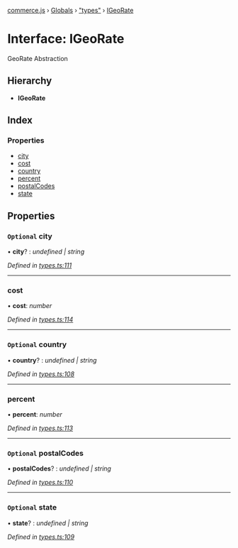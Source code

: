[commerce.js](../README.md) › [Globals](../globals.md) › ["types"](../modules/_types_.md) › [IGeoRate](_types_.igeorate.md)

# Interface: IGeoRate

GeoRate Abstraction

## Hierarchy

* **IGeoRate**

## Index

### Properties

* [city](_types_.igeorate.md#optional-city)
* [cost](_types_.igeorate.md#cost)
* [country](_types_.igeorate.md#optional-country)
* [percent](_types_.igeorate.md#percent)
* [postalCodes](_types_.igeorate.md#optional-postalcodes)
* [state](_types_.igeorate.md#optional-state)

## Properties

### `Optional` city

• **city**? : *undefined | string*

*Defined in [types.ts:111](https://github.com/shopjs/commerce.js/blob/c368654/src/types.ts#L111)*

___

###  cost

• **cost**: *number*

*Defined in [types.ts:114](https://github.com/shopjs/commerce.js/blob/c368654/src/types.ts#L114)*

___

### `Optional` country

• **country**? : *undefined | string*

*Defined in [types.ts:108](https://github.com/shopjs/commerce.js/blob/c368654/src/types.ts#L108)*

___

###  percent

• **percent**: *number*

*Defined in [types.ts:113](https://github.com/shopjs/commerce.js/blob/c368654/src/types.ts#L113)*

___

### `Optional` postalCodes

• **postalCodes**? : *undefined | string*

*Defined in [types.ts:110](https://github.com/shopjs/commerce.js/blob/c368654/src/types.ts#L110)*

___

### `Optional` state

• **state**? : *undefined | string*

*Defined in [types.ts:109](https://github.com/shopjs/commerce.js/blob/c368654/src/types.ts#L109)*

